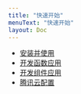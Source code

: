 ```yaml
---
title: "快速开始"
menuText: "快速开始"
layout: Doc
---
```


<!-- Oliver -->

- [安装并使用](./installation)
- [开发函数应用](./function-dev)
- [开发组件应用](./components-dev)
- [腾讯云配置](./tencent-console)
